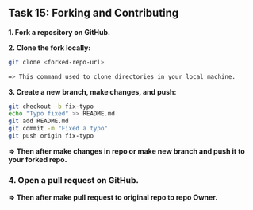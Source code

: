 
## **Task 15: Forking and Contributing**
**1. Fork a repository on GitHub.**  

**2. Clone the fork locally:**  
   ```bash
   git clone <forked-repo-url>

   => This command used to clone directories in your local machine.
   ```
**3. Create a new branch, make changes, and push:**  
   ```bash
   git checkout -b fix-typo
   echo "Typo fixed" >> README.md
   git add README.md
   git commit -m "Fixed a typo"
   git push origin fix-typo
   ```

   **=> Then after make changes in repo or make new branch and push it to your forked repo.**

### **4. Open a pull request on GitHub.**  

**=> Then after make pull request to original repo to repo Owner.**
